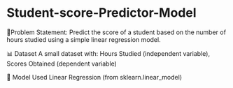 # Student-score-Predictor-Model

📌Problem Statement:
Predict the score of a student based on the number of hours studied using a simple linear regression model.

📊 Dataset
A small dataset with:
Hours Studied (independent variable),
Scores Obtained (dependent variable)

🧠 Model Used
Linear Regression (from sklearn.linear_model)
